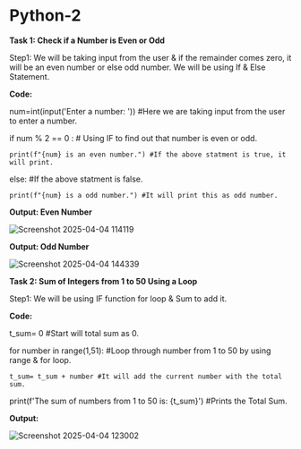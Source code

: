 # Python-2

**Task 1: Check if a Number is Even or Odd**

Step1: We will be taking input from the user & if the remainder comes zero, it will be an even number or else odd number. We will be using If & Else Statement.

**Code:**

num=int(input('Enter a number: ')) #Here we are taking input from the user to enter a number.

if num % 2 == 0 : # Using IF to find out that number is even or odd.

    print(f"{num} is an even number.") #If the above statment is true, it will print.

else: #If the above statment is false.

    print(f"{num} is a odd number.") #It will print this as odd number.

**Output: Even Number**

![Screenshot 2025-04-04 114119](https://github.com/user-attachments/assets/58b2f923-70da-4472-a022-79b03f8e9429)

**Output: Odd Number**

![Screenshot 2025-04-04 144339](https://github.com/user-attachments/assets/7689851f-e206-4c96-ac61-6c3ef546b956)

**Task 2: Sum of Integers from 1 to 50 Using a Loop**

Step1: We will be using IF function for loop & Sum to add it.

**Code:**

t_sum= 0 #Start will total sum as 0.

for number in range(1,51): #Loop through number from 1 to 50 by using range & for loop.

    t_sum= t_sum + number #It will add the current number with the total sum.

print(f'The sum of numbers from 1 to 50 is: {t_sum}') #Prints the Total Sum.

**Output:**

![Screenshot 2025-04-04 123002](https://github.com/user-attachments/assets/6050177c-dbca-43a1-a144-6102fcf71039)


